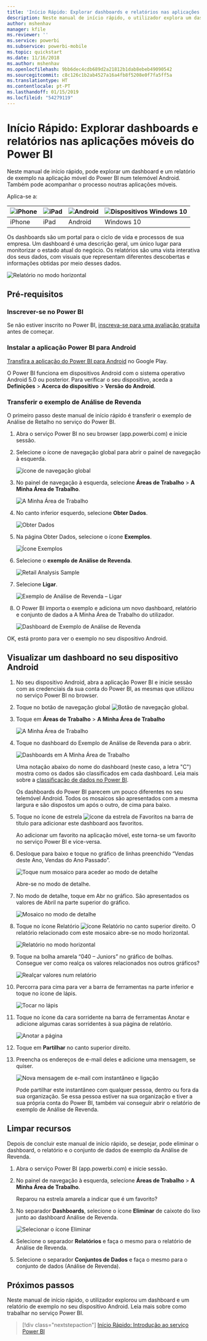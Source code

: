 ```yaml
---
title: 'Início Rápido: Explorar dashboards e relatórios nas aplicações móveis'
description: Neste manual de início rápido, o utilizador explora um dashboard e um relatório de exemplo nas aplicações móveis do Power BI.
author: mshenhav
manager: kfile
ms.reviewer: ''
ms.service: powerbi
ms.subservice: powerbi-mobile
ms.topic: quickstart
ms.date: 11/16/2018
ms.author: mshenhav
ms.openlocfilehash: 9bb6dec4cdb689d2a21812b1dab8ebeb49090542
ms.sourcegitcommit: c8c126c1b2ab4527a16a4fb8f5208e0f7fa5ff5a
ms.translationtype: HT
ms.contentlocale: pt-PT
ms.lasthandoff: 01/15/2019
ms.locfileid: "54279119"
---
```

# <a name="quickstart-explore-dashboards-and-reports-in-the-power-bi-mobile-apps"></a>Início Rápido: Explorar dashboards e relatórios nas aplicações móveis do Power BI
Neste manual de início rápido, pode explorar um dashboard e um relatório de exemplo na aplicação móvel do Power BI num telemóvel Android. Também pode acompanhar o processo noutras aplicações móveis. 

Aplica-se a:

| ![iPhone](./media/mobile-apps-quickstart-view-dashboard-report/iphone-logo-30-px.png) | ![iPad](./media/mobile-apps-quickstart-view-dashboard-report/ipad-logo-30-px.png) | ![Android](./media/mobile-apps-quickstart-view-dashboard-report/android-logo-30-px.png) | ![Dispositivos Windows 10](./media/mobile-apps-quickstart-view-dashboard-report/win-10-logo-30-px.png) |
|:--- |:--- |:--- |:--- |
| iPhone | iPad | Android | Windows 10 |

Os dashboards são um portal para o ciclo de vida e processos de sua empresa. Um dashboard é uma descrição geral, um único lugar para monitorizar o estado atual do negócio. Os relatórios são uma vista interativa dos seus dados, com visuais que representam diferentes descobertas e informações obtidas por meio desses dados. 

![Relatório no modo horizontal](././media/mobile-apps-quickstart-view-dashboard-report/power-bi-android-quickstart-report.png)

## <a name="prerequisites"></a>Pré-requisitos

### <a name="sign-up-for-power-bi"></a>Inscrever-se no Power BI
Se não estiver inscrito no Power BI, [inscreva-se para uma avaliação gratuita](https://app.powerbi.com/signupredirect?pbi_source=web) antes de começar.

### <a name="install-the-power-bi-for-android-app"></a>Instalar a aplicação Power BI para Android
[Transfira a aplicação do Power BI para Android](http://go.microsoft.com/fwlink/?LinkID=544867) no Google Play.

O Power BI funciona em dispositivos Android com o sistema operativo Android 5.0 ou posterior. Para verificar o seu dispositivo, aceda a **Definições** > **Acerca do dispositivo** > **Versão do Android**.

### <a name="download-the-retail-analysis-sample"></a>Transferir o exemplo de Análise de Revenda
O primeiro passo deste manual de início rápido é transferir o exemplo de Análise de Retalho no serviço do Power BI.

1. Abra o serviço Power BI no seu browser (app.powerbi.com) e inicie sessão.

1. Selecione o ícone de navegação global para abrir o painel de navegação à esquerda.

    ![ícone de navegação global](./media/mobile-apps-quickstart-view-dashboard-report/power-bi-android-quickstart-global-nav-icon.png)

2. No painel de navegação à esquerda, selecione **Áreas de Trabalho** > **A Minha Área de Trabalho**.

    ![A Minha Área de Trabalho](./media/mobile-apps-quickstart-view-dashboard-report/power-bi-android-quickstart-my-workspace.png)

3. No canto inferior esquerdo, selecione **Obter Dados**.
   
    ![Obter Dados](./media/mobile-apps-quickstart-view-dashboard-report/power-bi-get-data.png)

3. Na página Obter Dados, selecione o ícone **Exemplos**.
   
   ![Ícone Exemplos](./media/mobile-apps-quickstart-view-dashboard-report/power-bi-samples-icon.png)

4. Selecione o **exemplo de Análise de Revenda**.
 
    ![Retail Analysis Sample](./media/mobile-apps-quickstart-view-dashboard-report/power-bi-rs.png)
 
8. Selecione **Ligar**.  
  
   ![Exemplo de Análise de Revenda – Ligar](./media/mobile-apps-quickstart-view-dashboard-report/retail16.png)
   
5. O Power BI importa o exemplo e adiciona um novo dashboard, relatório e conjunto de dados a A Minha Área de Trabalho do utilizador.
   
   ![Dashboard de Exemplo de Análise de Revenda](./media/mobile-apps-quickstart-view-dashboard-report/power-bi-service-opportunity-sample.png)

OK, está pronto para ver o exemplo no seu dispositivo Android.

## <a name="view-a-dashboard-on-your-android-device"></a>Visualizar um dashboard no seu dispositivo Android
1. No seu dispositivo Android, abra a aplicação Power BI e inicie sessão com as credenciais da sua conta do Power BI, as mesmas que utilizou no serviço Power BI no browser.

1.  Toque no botão de navegação global ![Botão de navegação global](./media/mobile-apps-quickstart-view-dashboard-report/power-bi-iphone-global-nav-button.png).

2.  Toque em **Áreas de Trabalho** > **A Minha Área de Trabalho**

    ![A Minha Área de Trabalho](./media/mobile-apps-quickstart-view-dashboard-report/power-bi-android-quickstart-workspaces.png)

3. Toque no dashboard do Exemplo de Análise de Revenda para o abrir.
 
    ![Dashboards em A Minha Área de Trabalho](./media/mobile-apps-quickstart-view-dashboard-report/power-bi-android-quickstart-open-retail.png)
   
    Uma notação abaixo do nome do dashboard (neste caso, a letra "C") mostra como os dados são classificados em cada dashboard. Leia mais sobre a [classificação de dados no Power BI](../../service-data-classification.md).

    Os dashboards do Power BI parecem um pouco diferentes no seu telemóvel Android. Todos os mosaicos são apresentados com a mesma largura e são dispostos um após o outro, de cima para baixo.

4. Toque no ícone de estrela ![ícone da estrela de Favoritos](./media/mobile-apps-quickstart-view-dashboard-report/power-bi-android-quickstart-favorite-icon.png) na barra de título para adicionar este dashboard aos favoritos.

    Ao adicionar um favorito na aplicação móvel, este torna-se um favorito no serviço Power BI e vice-versa.

4. Desloque para baixo e toque no gráfico de linhas preenchido “Vendas deste Ano, Vendas do Ano Passado”.

    ![Toque num mosaico para aceder ao modo de detalhe](./media/mobile-apps-quickstart-view-dashboard-report/power-bi-android-quickstart-tap-tile-fave.png)

    Abre-se no modo de detalhe.

7. No modo de detalhe, toque em Abr no gráfico. São apresentados os valores de Abril na parte superior do gráfico.

    ![Mosaico no modo de detalhe](./media/mobile-apps-quickstart-view-dashboard-report/power-bi-android-quickstart-tile-focus.png)

8. Toque no ícone Relatório ![ícone Relatório](./media/mobile-apps-quickstart-view-dashboard-report/power-bi-android-quickstart-report-icon.png) no canto superior direito. O relatório relacionado com este mosaico abre-se no modo horizontal.

    ![Relatório no modo horizontal](././media/mobile-apps-quickstart-view-dashboard-report/power-bi-android-quickstart-report.png)

9. Toque na bolha amarela “040 – Juniors” no gráfico de bolhas. Consegue ver como realça os valores relacionados nos outros gráficos? 

    ![Realçar valores num relatório](./media/mobile-apps-quickstart-view-dashboard-report/power-bi-android-quickstart-cross-highlight.png)

10. Percorra para cima para ver a barra de ferramentas na parte inferior e toque no ícone de lápis.

    ![Tocar no lápis](./media/mobile-apps-quickstart-view-dashboard-report/power-bi-android-quickstart-tap-pencil.png)

11. Toque no ícone da cara sorridente na barra de ferramentas Anotar e adicione algumas caras sorridentes à sua página de relatório.
 
    ![Anotar a página](./media/mobile-apps-quickstart-view-dashboard-report/power-bi-android-quickstart-annotate.png)

12. Toque em **Partilhar** no canto superior direito.

1. Preencha os endereços de e-mail deles e adicione uma mensagem, se quiser.  

    ![Nova mensagem de e-mail com instantâneo e ligação](./media/mobile-apps-quickstart-view-dashboard-report/power-bi-android-quickstart-send-snapshot.png)

    Pode partilhar este instantâneo com qualquer pessoa, dentro ou fora da sua organização. Se essa pessoa estiver na sua organização e tiver a sua própria conta do Power BI, também vai conseguir abrir o relatório de exemplo de Análise de Revenda.

## <a name="clean-up-resources"></a>Limpar recursos

Depois de concluir este manual de início rápido, se desejar, pode eliminar o dashboard, o relatório e o conjunto de dados de exemplo da Análise de Revenda.

1. Abra o serviço Power BI (app.powerbi.com) e inicie sessão.

2. No painel de navegação à esquerda, selecione **Áreas de Trabalho** > **A Minha Área de Trabalho**.

    Reparou na estrela amarela a indicar que é um favorito?

3. No separador **Dashboards**, selecione o ícone **Eliminar** de caixote do lixo junto ao dashboard Análise de Revenda.

    ![Selecionar o ícone Eliminar](./media/mobile-apps-quickstart-view-dashboard-report/power-bi-android-quickstart-delete-retail.png)

4. Selecione o separador **Relatórios** e faça o mesmo para o relatório de Análise de Revenda.

5. Selecione o separador **Conjuntos de Dados** e faça o mesmo para o conjunto de dados (Análise de Revenda).


## <a name="next-steps"></a>Próximos passos

Neste manual de início rápido, o utilizador explorou um dashboard e um relatório de exemplo no seu dispositivo Android. Leia mais sobre como trabalhar no serviço Power BI. 

> [!div class="nextstepaction"]
> [Início Rápido: Introdução ao serviço Power BI](../end-user-experience.md)

